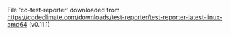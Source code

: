 File 'cc-test-reporter' downloaded from https://codeclimate.com/downloads/test-reporter/test-reporter-latest-linux-amd64 (v0.11.1)
